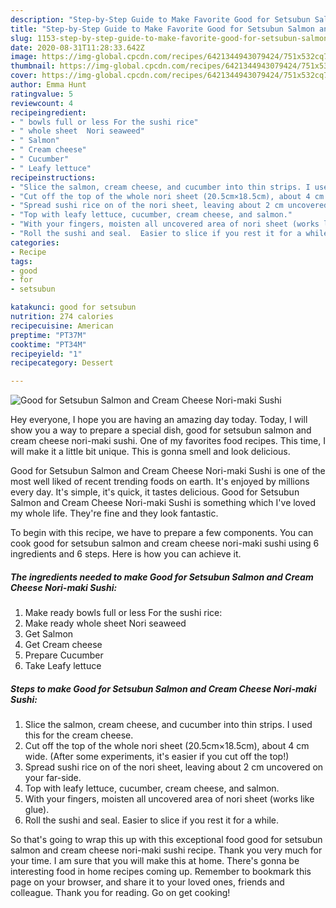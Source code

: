 ```yaml
---
description: "Step-by-Step Guide to Make Favorite Good for Setsubun Salmon and Cream Cheese Nori-maki Sushi"
title: "Step-by-Step Guide to Make Favorite Good for Setsubun Salmon and Cream Cheese Nori-maki Sushi"
slug: 1153-step-by-step-guide-to-make-favorite-good-for-setsubun-salmon-and-cream-cheese-nori-maki-sushi
date: 2020-08-31T11:28:33.642Z
image: https://img-global.cpcdn.com/recipes/6421344943079424/751x532cq70/good-for-setsubun-salmon-and-cream-cheese-nori-maki-sushi-recipe-main-photo.jpg
thumbnail: https://img-global.cpcdn.com/recipes/6421344943079424/751x532cq70/good-for-setsubun-salmon-and-cream-cheese-nori-maki-sushi-recipe-main-photo.jpg
cover: https://img-global.cpcdn.com/recipes/6421344943079424/751x532cq70/good-for-setsubun-salmon-and-cream-cheese-nori-maki-sushi-recipe-main-photo.jpg
author: Emma Hunt
ratingvalue: 5
reviewcount: 4
recipeingredient:
- " bowls full or less For the sushi rice"
- " whole sheet  Nori seaweed"
- " Salmon"
- " Cream cheese"
- " Cucumber"
- " Leafy lettuce"
recipeinstructions:
- "Slice the salmon, cream cheese, and cucumber into thin strips. I used this for the cream cheese."
- "Cut off the top of the whole nori sheet (20.5cm×18.5cm), about 4 cm wide. (After some experiments, it&#39;s easier if you cut off the top!)"
- "Spread sushi rice on of the nori sheet, leaving about 2 cm uncovered on your far-side."
- "Top with leafy lettuce, cucumber, cream cheese, and salmon."
- "With your fingers, moisten all uncovered area of nori sheet (works like glue)."
- "Roll the sushi and seal.  Easier to slice if you rest it for a while."
categories:
- Recipe
tags:
- good
- for
- setsubun

katakunci: good for setsubun 
nutrition: 274 calories
recipecuisine: American
preptime: "PT37M"
cooktime: "PT34M"
recipeyield: "1"
recipecategory: Dessert

---
```



![Good for Setsubun Salmon and Cream Cheese Nori-maki Sushi](https://img-global.cpcdn.com/recipes/6421344943079424/751x532cq70/good-for-setsubun-salmon-and-cream-cheese-nori-maki-sushi-recipe-main-photo.jpg)

Hey everyone, I hope you are having an amazing day today. Today, I will show you a way to prepare a special dish, good for setsubun salmon and cream cheese nori-maki sushi. One of my favorites food recipes. This time, I will make it a little bit unique. This is gonna smell and look delicious.

Good for Setsubun Salmon and Cream Cheese Nori-maki Sushi is one of the most well liked of recent trending foods on earth. It's enjoyed by millions every day. It's simple, it's quick, it tastes delicious. Good for Setsubun Salmon and Cream Cheese Nori-maki Sushi is something which I've loved my whole life. They're fine and they look fantastic.




To begin with this recipe, we have to prepare a few components. You can cook good for setsubun salmon and cream cheese nori-maki sushi using 6 ingredients and 6 steps. Here is how you can achieve it.

<!--inarticleads1-->

##### The ingredients needed to make Good for Setsubun Salmon and Cream Cheese Nori-maki Sushi:

1. Make ready  bowls full or less For the sushi rice:
1. Make ready  whole sheet  Nori seaweed
1. Get  Salmon
1. Get  Cream cheese
1. Prepare  Cucumber
1. Take  Leafy lettuce




<!--inarticleads2-->

##### Steps to make Good for Setsubun Salmon and Cream Cheese Nori-maki Sushi:

1. Slice the salmon, cream cheese, and cucumber into thin strips. I used this for the cream cheese.
1. Cut off the top of the whole nori sheet (20.5cm×18.5cm), about 4 cm wide. (After some experiments, it&#39;s easier if you cut off the top!)
1. Spread sushi rice on of the nori sheet, leaving about 2 cm uncovered on your far-side.
1. Top with leafy lettuce, cucumber, cream cheese, and salmon.
1. With your fingers, moisten all uncovered area of nori sheet (works like glue).
1. Roll the sushi and seal.  Easier to slice if you rest it for a while.




So that's going to wrap this up with this exceptional food good for setsubun salmon and cream cheese nori-maki sushi recipe. Thank you very much for your time. I am sure that you will make this at home. There's gonna be interesting food in home recipes coming up. Remember to bookmark this page on your browser, and share it to your loved ones, friends and colleague. Thank you for reading. Go on get cooking!

